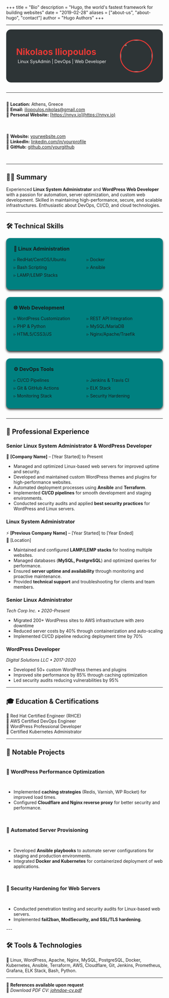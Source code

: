 +++
title = "Bio"
description = "Hugo, the world's fastest framework for building websites"
date = "2019-02-28"
aliases = ["about-us", "about-hugo", "contact"]
author = "Hugo Authors"
+++


---

<div style="background-color: #2d3436; color: #ffffff; padding: 2rem; border-radius: 15px; margin-bottom: 2rem;">
  <div style="display: flex; justify-content: space-between; align-items: center;">
    <div>
      <h1 style="color: #e53935; margin: 0;">Nikolaos Iliopoulos</h1>
      <p style="margin: 5;font-size:100%;color: #fafafa;"> Linux SysAdmin | DevOps | Web Developer</h3>
    </div>
    <img src="/images/profile.jpg" style="width: 100px; height: 100px; border-radius: 50%; border: 3px solid #e53935;">
  </div>
</div>

---

<div style="display: grid; grid-template-columns: repeat(auto-fit, minmax(300px, 1fr)); gap: 1.5rem; margin-bottom: 2rem;">

📍 **Location:** Athens, Greece  
📧 **Email:** [iliopoulos.nikolas@gmail.com](mailto:iliopoulos.nikolas@gmail.com)  
🔗 **Personal Website:** [https://nnyx.io](https://nnyx.io)  
  
 
 
🔗 **Website:** [yourwebsite.com](https://yourwebsite.com)  
💼 **LinkedIn:** [linkedin.com/in/yourprofile](https://linkedin.com/in/yourprofile)  
🐙 **GitHub:** [github.com/yourgithub](https://github.com/yourgithub) 

</div>

---

## **👨‍💻 Summary**
Experienced **Linux System Administrator** and **WordPress Web Developer** with a passion for automation, server optimization, and custom web development. Skilled in maintaining high-performance, secure, and scalable infrastructures. Enthusiastic about DevOps, CI/CD, and cloud technologies.

---

## 🛠 Technical Skills

<div style="display: grid; grid-template-columns: repeat(auto-fit, minmax(300px, 1fr)); gap: 1.5rem; margin-bottom: 2rem;">

<div style="background: teal; padding: 1.5rem; border-radius: 12px; box-shadow: 0 4px 6px rgba(0, 0, 0, 0.80);">
  <h3 style="margin-top: 0; display: flex; align-items: center; gap: 0.5rem;">
    🐧 Linux Administration
  </h3>
  <p>
  <ul style="columns: 2; list-style: none; padding-left: 0; margin: 0;">
    <li style="margin-bottom: 0.5rem;">▹ RedHat/CentOS/Ubuntu</li>
    <li style="margin-bottom: 0.5rem;">▹ Bash Scripting</li>
    <li style="margin-bottom: 0.5rem;">▹ LAMP/LEMP Stacks</li>
    <li style="margin-bottom: 0.5rem;">▹ Docker</li>
    <li style="margin-bottom: 0.5rem;">▹ Ansible</li>
  </ul>
  </p>
</div>

<div style="background: teal; padding: 1.5rem; border-radius: 12px; box-shadow: 0 4px 6px rgba(0, 0, 0, 0.80);">
  <h3 style="margin-top: 0; display: flex; align-items: center; gap: 0.5rem;">
    🌐 Web Development
  </h3>
  <p>
  <ul style="columns: 2; list-style: none; padding-left: 0; margin: 0;">
    <li style="margin-bottom: 0.5rem;">▹ WordPress Customization</li>
    <li style="margin-bottom: 0.5rem;">▹ PHP & Python</li>
    <li style="margin-bottom: 0.5rem;">▹ HTML5/CSS3/JS</li>
    <li style="margin-bottom: 0.5rem;">▹ REST API Integration</li>
    <li style="margin-bottom: 0.5rem;">▹ MySQL/MariaDB</li>
    <li style="margin-bottom: 0.5rem;">▹ Nginx/Apache/Traefik</li>
  </ul>
  </p>
</div>

<div style="background: teal; padding: 1.5rem; border-radius: 12px; box-shadow: 0 4px 6px rgba(0, 0, 0, 0.80);">
  <h3 style="margin-top: 0; display: flex; align-items: center; gap: 0.5rem;">
    ⚙️ DevOps Tools
  </h3>
  <ul style="columns: 2; list-style: none; padding-left: 0; margin: 0;">
    <li style="margin-bottom: 0.5rem;">▹ CI/CD Pipelines</li>
    <li style="margin-bottom: 0.5rem;">▹ Git & GitHub Actions</li>
    <li style="margin-bottom: 0.5rem;">▹ Monitoring Stack</li>
    <li style="margin-bottom: 0.5rem;">▹ Jenkins & Travis CI</li>
    <li style="margin-bottom: 0.5rem;">▹ ELK Stack</li>
    <li style="margin-bottom: 0.5rem;">▹ Security Hardening</li>
  </ul>
</div>

</div>

---

## **💼 Professional Experience**

### **Senior Linux System Administrator & WordPress Developer**  
🚀 **[Company Name]** – [Year Started] to Present  

- Managed and optimized Linux-based web servers for improved uptime and security.
- Developed and maintained custom WordPress themes and plugins for high-performance websites.
- Automated deployment processes using **Ansible** and **Terraform**.
- Implemented **CI/CD pipelines** for smooth development and staging environments.
- Conducted security audits and applied **best security practices** for WordPress and Linux servers.

### **Linux System Administrator**  
⚡ **[Previous Company Name]** – [Year Started] to [Year Ended]  
📍 [Location]

- Maintained and configured **LAMP/LEMP stacks** for hosting multiple websites.
- Managed databases (**MySQL, PostgreSQL**) and optimized queries for performance.
- Ensured **server uptime and availability** through monitoring and proactive maintenance.
- Provided **technical support** and troubleshooting for clients and team members.

### **Senior Linux Administrator**  
*Tech Corp Inc. • 2020-Present*  
- Migrated 200+ WordPress sites to AWS infrastructure with zero downtime
- Reduced server costs by 40% through containerization and auto-scaling
- Implemented CI/CD pipeline reducing deployment time by 70%

### **WordPress Developer**  
*Digital Solutions LLC • 2017-2020*  
- Developed 50+ custom WordPress themes and plugins
- Improved site performance by 85% through caching optimization
- Led security audits reducing vulnerabilities by 95%

---

## **🎓 Education & Certifications**
  📜 Red Hat Certified Engineer (RHCE)  
  📜 AWS Certified DevOps Engineer  
  📜 WordPress Professional Developer  
  📜 Certified Kubernetes Administrator

---

## **🚀 Notable Projects**

<div style="display: grid; grid-template-columns: repeat(auto-fit, minmax(300px, 1fr)); gap: 1rem;">

### **🔹 WordPress Performance Optimization**
- Implemented **caching strategies** (Redis, Varnish, WP Rocket) for improved load times.
- Configured **Cloudflare and Nginx reverse proxy** for better security and performance.

### **🔹 Automated Server Provisioning**
- Developed **Ansible playbooks** to automate server configurations for staging and production environments.
- Integrated **Docker and Kubernetes** for containerized deployment of web applications.

### **🔹 Security Hardening for Web Servers**
- Conducted penetration testing and security audits for Linux-based web servers.
- Implemented **fail2ban, ModSecurity, and SSL/TLS hardening**.

</div>
---

## **🛠 Tools & Technologies**
🚀 Linux, WordPress, Apache, Nginx, MySQL, PostgreSQL, Docker, Kubernetes, Ansible, Terraform, AWS, Cloudflare, Git, Jenkins, Prometheus, Grafana, ELK Stack, Bash, Python.

---

📄 **References available upon request**  
🔗 *Download PDF CV: [johndoe-cv.pdf](/docs/johndoe-cv.pdf)*
